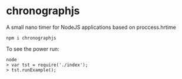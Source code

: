 # chronographjs
A small nano timer for NodeJS applications based on proccess.hrtime

```
npm i chronographjs
```

To see the power run:

```
node
> var tst = require('./index');
> tst.runExample();
```